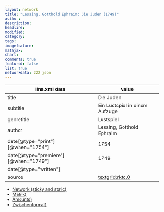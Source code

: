 ```yaml
---
layout: network
title: "Lessing, Gotthold Ephraim: Die Juden (1749)"
author:
description:
headline:
modified:
category:
tags:
imagefeature: 
mathjax: 
chart: 
comments: true
featured: false
list: true
networkdata: 222.json
---
```

lina.xml data  | value
------------- | -------------
title|Die Juden
subtitle|Ein Lustspiel in einem Aufzuge
genretitle|Lustspiel
author|Lessing, Gotthold Ephraim
date[@type="print"][@when="1754"]|1754
date[@type="premiere"][@when="1749"]|1749
date[@type="written"]|
source|[textgrid:rktc.0](https://textgridlab.org/1.0/tgcrud-public/rest/textgrid:rktc.0/data)



* [Network (sticky and static)](/linas/network222)
* [Matrix)](/linas/matrix222)
* [Amounts)](/linas/amount222)
* [Zwischenformat)](/linas/lina222 )
